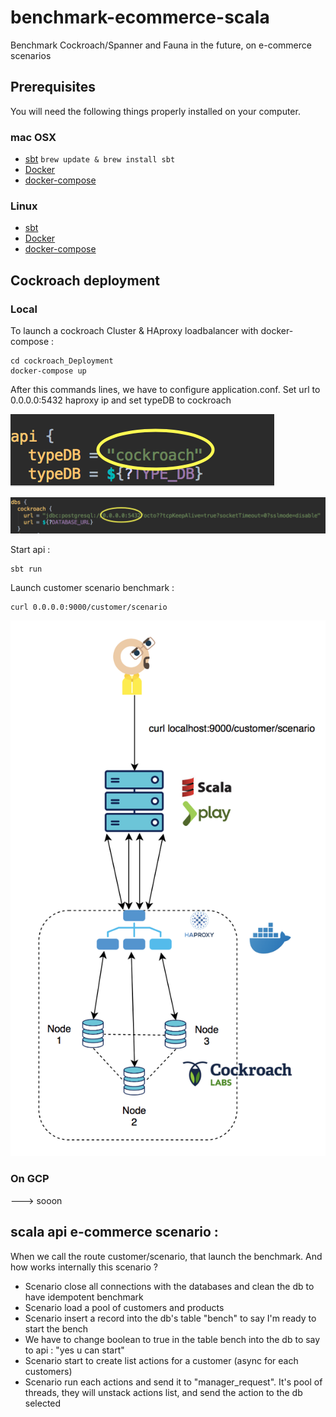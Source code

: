 # benchmark-ecommerce-scala
Benchmark Cockroach/Spanner and Fauna in the future, on e-commerce scenarios


## Prerequisites

You will need the following things properly installed on your computer.

### mac OSX

* [sbt](https://www.scala-sbt.org/1.x/docs/Installing-sbt-on-Mac.html)
`brew update & brew install sbt` 
* [Docker](https://docs.docker.com/docker-for-mac/install/) 
* [docker-compose](https://docs.docker.com/compose/install/) 

### Linux

* [sbt](https://www.scala-sbt.org/0.13/docs/Installing-sbt-on-Linux.html) 
* [Docker](https://docs.docker.com/install/linux/docker-ce/ubuntu/) 
* [docker-compose](https://docs.docker.com/compose/install/) 

## Cockroach deployment

### Local 

To launch a cockroach Cluster & HAproxy loadbalancer with docker-compose :

```
cd cockroach_Deployment
docker-compose up
```

After this commands lines, we have to configure application.conf.
Set url to 0.0.0.0:5432 haproxy ip and set typeDB to cockroach

![alt text](public/images/typeDB_config.png "Description goes here")


![alt text](public/images/url_config.png "Description goes here")


Start api :

```
sbt run
``` 

Launch customer scenario benchmark : 
```
curl 0.0.0.0:9000/customer/scenario
``` 
![alt text](public/images/global_stack_cockroach_local.png "global stack")

### On GCP 
 ---> sooon
## scala api e-commerce scenario :

When we call the route customer/scenario, that launch the benchmark. And how works
internally this scenario ?

* Scenario close all connections with the databases and clean the db to have idempotent benchmark
* Scenario load a pool of customers and products
* Scenario insert a record into the db's table "bench" to say I'm ready to start the bench
* We have to change boolean to true in the table bench into the db to say to api : "yes u can start"
* Scenario start to create list actions for a customer (async for each customers)
* Scenario run each actions and send it to "manager_request". It's pool of threads, they will
unstack actions list, and send the action to the db selected
 
